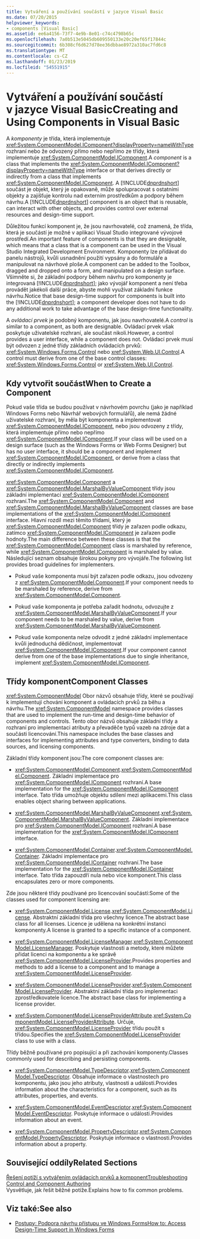 ```yaml
---
title: Vytváření a používání součástí v jazyce Visual Basic
ms.date: 07/20/2015
helpviewer_keywords:
- components [Visual Basic]
ms.assetid: ee6a4156-73f7-4e9b-8e01-c74c4798b65c
ms.openlocfilehash: 7a0b513e5045db609550133e20c20ef65f17844c
ms.sourcegitcommit: 6b308cf6d627d78ee36dbbae8972a310ac7fd6c8
ms.translationtype: MT
ms.contentlocale: cs-CZ
ms.lasthandoff: 01/23/2019
ms.locfileid: "54551915"
---
```

# <a name="creating-and-using-components-in-visual-basic"></a><span data-ttu-id="0412c-102">Vytváření a používání součástí v jazyce Visual Basic</span><span class="sxs-lookup"><span data-stu-id="0412c-102">Creating and Using Components in Visual Basic</span></span>
<span data-ttu-id="0412c-103">A *komponenty* je třída, která implementuje <xref:System.ComponentModel.IComponent?displayProperty=nameWithType> rozhraní nebo že odvozený přímo nebo nepřímo ze třídy, která implementuje <xref:System.ComponentModel.IComponent>.</span><span class="sxs-lookup"><span data-stu-id="0412c-103">A *component* is a class that implements the <xref:System.ComponentModel.IComponent?displayProperty=nameWithType> interface or that derives directly or indirectly from a class that implements <xref:System.ComponentModel.IComponent>.</span></span> <span data-ttu-id="0412c-104">A [!INCLUDE[dnprdnshort](~/includes/dnprdnshort-md.md)] součást je objekt, který je opakovaně, může spolupracovat s ostatními objekty a zajišťuje kontrolu nad externím prostředkům a podpory během návrhu.</span><span class="sxs-lookup"><span data-stu-id="0412c-104">A [!INCLUDE[dnprdnshort](~/includes/dnprdnshort-md.md)] component is an object that is reusable, can interact with other objects, and provides control over external resources and design-time support.</span></span>  
  
 <span data-ttu-id="0412c-105">Důležitou funkcí komponent je, že jsou navrhovatelé, což znamená, že třída, která je součástí je možné v aplikaci Visual Studio integrované vývojové prostředí.</span><span class="sxs-lookup"><span data-stu-id="0412c-105">An important feature of components is that they are designable, which means that a class that is a component can be used in the Visual Studio Integrated Development Environment.</span></span> <span data-ttu-id="0412c-106">Komponenty lze přidávat do panelu nástrojů, kvůli usnadnění použití vypsány a do formuláře a manipulovat na návrhové ploše.</span><span class="sxs-lookup"><span data-stu-id="0412c-106">A component can be added to the Toolbox, dragged and dropped onto a form, and manipulated on a design surface.</span></span> <span data-ttu-id="0412c-107">Všimněte si, že základní podpory během návrhu pro komponenty je integrovaná [!INCLUDE[dnprdnshort](~/includes/dnprdnshort-md.md)]; jako vývojář komponent a není třeba provádět jakékoli další práce, abyste mohli využívat základní funkce návrhu.</span><span class="sxs-lookup"><span data-stu-id="0412c-107">Notice that base design-time support for components is built into the [!INCLUDE[dnprdnshort](~/includes/dnprdnshort-md.md)]; a component developer does not have to do any additional work to take advantage of the base design-time functionality.</span></span>  
  
 <span data-ttu-id="0412c-108">A *ovládací prvek* je podobný komponentu, jak jsou navrhovatelé.</span><span class="sxs-lookup"><span data-stu-id="0412c-108">A *control* is similar to a component, as both are designable.</span></span> <span data-ttu-id="0412c-109">Ovládací prvek však poskytuje uživatelské rozhraní, ale součást nikoli.</span><span class="sxs-lookup"><span data-stu-id="0412c-109">However, a control provides a user interface, while a component does not.</span></span> <span data-ttu-id="0412c-110">Ovládací prvek musí být odvozen z jedné třídy základních ovládacích prvků: <xref:System.Windows.Forms.Control> nebo <xref:System.Web.UI.Control>.</span><span class="sxs-lookup"><span data-stu-id="0412c-110">A control must derive from one of the base control classes: <xref:System.Windows.Forms.Control> or <xref:System.Web.UI.Control>.</span></span>  
  
## <a name="when-to-create-a-component"></a><span data-ttu-id="0412c-111">Kdy vytvořit součást</span><span class="sxs-lookup"><span data-stu-id="0412c-111">When to Create a Component</span></span>  
 <span data-ttu-id="0412c-112">Pokud vaše třída se budou používat v návrhovém povrchu (jako je například Windows Forms nebo Návrhář webových formulářů), ale nemá žádné uživatelské rozhraní, by měla být komponenta a implementovat <xref:System.ComponentModel.IComponent>, nebo jsou odvozeny z třídy, která implementuje přímo nebo nepřímo <xref:System.ComponentModel.IComponent>.</span><span class="sxs-lookup"><span data-stu-id="0412c-112">If your class will be used on a design surface (such as the Windows Forms or Web Forms Designer) but has no user interface, it should be a component and implement <xref:System.ComponentModel.IComponent>, or derive from a class that directly or indirectly implements <xref:System.ComponentModel.IComponent>.</span></span>  
  
 <span data-ttu-id="0412c-113"><xref:System.ComponentModel.Component> a <xref:System.ComponentModel.MarshalByValueComponent> třídy jsou základní implementací <xref:System.ComponentModel.IComponent> rozhraní.</span><span class="sxs-lookup"><span data-stu-id="0412c-113">The <xref:System.ComponentModel.Component> and <xref:System.ComponentModel.MarshalByValueComponent> classes are base implementations of the <xref:System.ComponentModel.IComponent> interface.</span></span> <span data-ttu-id="0412c-114">Hlavní rozdíl mezi těmito třídami, který je <xref:System.ComponentModel.Component> třídy je zařazen podle odkazu, zatímco <xref:System.ComponentModel.IComponent> je zařazen podle hodnoty.</span><span class="sxs-lookup"><span data-stu-id="0412c-114">The main difference between these classes is that the <xref:System.ComponentModel.Component> class is marshaled by reference, while <xref:System.ComponentModel.IComponent> is marshaled by value.</span></span> <span data-ttu-id="0412c-115">Následující seznam obsahuje širokou pokyny pro vývojáře.</span><span class="sxs-lookup"><span data-stu-id="0412c-115">The following list provides broad guidelines for implementers.</span></span>  
  
-   <span data-ttu-id="0412c-116">Pokud vaše komponenta musí být zařazen podle odkazu, jsou odvozeny z <xref:System.ComponentModel.Component>.</span><span class="sxs-lookup"><span data-stu-id="0412c-116">If your component needs to be marshaled by reference, derive from <xref:System.ComponentModel.Component>.</span></span>  
  
-   <span data-ttu-id="0412c-117">Pokud vaše komponenta je potřeba zařadit hodnotu, odvozujte z <xref:System.ComponentModel.MarshalByValueComponent>.</span><span class="sxs-lookup"><span data-stu-id="0412c-117">If your component needs to be marshaled by value, derive from <xref:System.ComponentModel.MarshalByValueComponent>.</span></span>  
  
-   <span data-ttu-id="0412c-118">Pokud vaše komponenta nelze odvodit z jedné základní implementace kvůli jednoduchá dědičnost, implementovat <xref:System.ComponentModel.IComponent>.</span><span class="sxs-lookup"><span data-stu-id="0412c-118">If your component cannot derive from one of the base implementations due to single inheritance, implement <xref:System.ComponentModel.IComponent>.</span></span>  
  
## <a name="component-classes"></a><span data-ttu-id="0412c-119">Třídy komponent</span><span class="sxs-lookup"><span data-stu-id="0412c-119">Component Classes</span></span>  
 <span data-ttu-id="0412c-120"><xref:System.ComponentModel> Obor názvů obsahuje třídy, které se používají k implementují chování komponent a ovládacích prvků za běhu a návrhu.</span><span class="sxs-lookup"><span data-stu-id="0412c-120">The <xref:System.ComponentModel> namespace provides classes that are used to implement the run-time and design-time behavior of components and controls.</span></span> <span data-ttu-id="0412c-121">Tento obor názvů obsahuje základní třídy a rozhraní pro implementaci atributy a převaděče typů vazeb na zdroje dat a součásti licencování.</span><span class="sxs-lookup"><span data-stu-id="0412c-121">This namespace includes the base classes and interfaces for implementing attributes and type converters, binding to data sources, and licensing components.</span></span>  
  
 <span data-ttu-id="0412c-122">Základní třídy komponent jsou:</span><span class="sxs-lookup"><span data-stu-id="0412c-122">The core component classes are:</span></span>  
  
-   <span data-ttu-id="0412c-123"><xref:System.ComponentModel.Component>.</span><span class="sxs-lookup"><span data-stu-id="0412c-123"><xref:System.ComponentModel.Component>.</span></span> <span data-ttu-id="0412c-124">Základní implementace pro <xref:System.ComponentModel.IComponent> rozhraní.</span><span class="sxs-lookup"><span data-stu-id="0412c-124">A base implementation for the <xref:System.ComponentModel.IComponent> interface.</span></span> <span data-ttu-id="0412c-125">Tato třída umožňuje objektu sdílení mezi aplikacemi.</span><span class="sxs-lookup"><span data-stu-id="0412c-125">This class enables object sharing between applications.</span></span>  
  
-   <span data-ttu-id="0412c-126"><xref:System.ComponentModel.MarshalByValueComponent>.</span><span class="sxs-lookup"><span data-stu-id="0412c-126"><xref:System.ComponentModel.MarshalByValueComponent>.</span></span> <span data-ttu-id="0412c-127">Základní implementace pro <xref:System.ComponentModel.IComponent> rozhraní.</span><span class="sxs-lookup"><span data-stu-id="0412c-127">A base implementation for the <xref:System.ComponentModel.IComponent> interface.</span></span>  
  
-   <span data-ttu-id="0412c-128"><xref:System.ComponentModel.Container>.</span><span class="sxs-lookup"><span data-stu-id="0412c-128"><xref:System.ComponentModel.Container>.</span></span> <span data-ttu-id="0412c-129">Základní implementace pro <xref:System.ComponentModel.IContainer> rozhraní.</span><span class="sxs-lookup"><span data-stu-id="0412c-129">The base implementation for the <xref:System.ComponentModel.IContainer> interface.</span></span> <span data-ttu-id="0412c-130">Tato třída zapouzdří nula nebo více komponent.</span><span class="sxs-lookup"><span data-stu-id="0412c-130">This class encapsulates zero or more components.</span></span>  
  
 <span data-ttu-id="0412c-131">Zde jsou některé třídy používané pro licencování součástí:</span><span class="sxs-lookup"><span data-stu-id="0412c-131">Some of the classes used for component licensing are:</span></span>  
  
-   <span data-ttu-id="0412c-132"><xref:System.ComponentModel.License>.</span><span class="sxs-lookup"><span data-stu-id="0412c-132"><xref:System.ComponentModel.License>.</span></span> <span data-ttu-id="0412c-133">Abstraktní základní třída pro všechny licence.</span><span class="sxs-lookup"><span data-stu-id="0412c-133">The abstract base class for all licenses.</span></span> <span data-ttu-id="0412c-134">Licence je udělena na konkrétní instanci komponenty.</span><span class="sxs-lookup"><span data-stu-id="0412c-134">A license is granted to a specific instance of a component.</span></span>  
  
-   <span data-ttu-id="0412c-135"><xref:System.ComponentModel.LicenseManager>.</span><span class="sxs-lookup"><span data-stu-id="0412c-135"><xref:System.ComponentModel.LicenseManager>.</span></span> <span data-ttu-id="0412c-136">Poskytuje vlastnosti a metody, které můžete přidat licenci na komponentu a ke správě <xref:System.ComponentModel.LicenseProvider>.</span><span class="sxs-lookup"><span data-stu-id="0412c-136">Provides properties and methods to add a license to a component and to manage a <xref:System.ComponentModel.LicenseProvider>.</span></span>  
  
-   <span data-ttu-id="0412c-137"><xref:System.ComponentModel.LicenseProvider>.</span><span class="sxs-lookup"><span data-stu-id="0412c-137"><xref:System.ComponentModel.LicenseProvider>.</span></span> <span data-ttu-id="0412c-138">Abstraktní základní třída pro implementaci zprostředkovatele licence.</span><span class="sxs-lookup"><span data-stu-id="0412c-138">The abstract base class for implementing a license provider.</span></span>  
  
-   <span data-ttu-id="0412c-139"><xref:System.ComponentModel.LicenseProviderAttribute>.</span><span class="sxs-lookup"><span data-stu-id="0412c-139"><xref:System.ComponentModel.LicenseProviderAttribute>.</span></span> <span data-ttu-id="0412c-140">Určuje, <xref:System.ComponentModel.LicenseProvider> třídu použít s třídou.</span><span class="sxs-lookup"><span data-stu-id="0412c-140">Specifies the <xref:System.ComponentModel.LicenseProvider> class to use with a class.</span></span>  
  
 <span data-ttu-id="0412c-141">Třídy běžně používané pro popisující a při zachování komponenty.</span><span class="sxs-lookup"><span data-stu-id="0412c-141">Classes commonly used for describing and persisting components.</span></span>  
  
-   <span data-ttu-id="0412c-142"><xref:System.ComponentModel.TypeDescriptor>.</span><span class="sxs-lookup"><span data-stu-id="0412c-142"><xref:System.ComponentModel.TypeDescriptor>.</span></span> <span data-ttu-id="0412c-143">Obsahuje informace o vlastnostech pro komponentu, jako jsou jeho atributy, vlastnosti a události.</span><span class="sxs-lookup"><span data-stu-id="0412c-143">Provides information about the characteristics for a component, such as its attributes, properties, and events.</span></span>  
  
-   <span data-ttu-id="0412c-144"><xref:System.ComponentModel.EventDescriptor>.</span><span class="sxs-lookup"><span data-stu-id="0412c-144"><xref:System.ComponentModel.EventDescriptor>.</span></span> <span data-ttu-id="0412c-145">Poskytuje informace o události.</span><span class="sxs-lookup"><span data-stu-id="0412c-145">Provides information about an event.</span></span>  
  
-   <span data-ttu-id="0412c-146"><xref:System.ComponentModel.PropertyDescriptor>.</span><span class="sxs-lookup"><span data-stu-id="0412c-146"><xref:System.ComponentModel.PropertyDescriptor>.</span></span> <span data-ttu-id="0412c-147">Poskytuje informace o vlastnosti.</span><span class="sxs-lookup"><span data-stu-id="0412c-147">Provides information about a property.</span></span>  
  
## <a name="related-sections"></a><span data-ttu-id="0412c-148">Související oddíly</span><span class="sxs-lookup"><span data-stu-id="0412c-148">Related Sections</span></span>  
 [<span data-ttu-id="0412c-149">Řešení potíží s vytvářením ovládacích prvků a komponent</span><span class="sxs-lookup"><span data-stu-id="0412c-149">Troubleshooting Control and Component Authoring</span></span>](../../framework/winforms/controls/troubleshooting-control-and-component-authoring.md)  
 <span data-ttu-id="0412c-150">Vysvětluje, jak řešit běžné potíže.</span><span class="sxs-lookup"><span data-stu-id="0412c-150">Explains how to fix common problems.</span></span>  
  
## <a name="see-also"></a><span data-ttu-id="0412c-151">Viz také:</span><span class="sxs-lookup"><span data-stu-id="0412c-151">See also</span></span>
- [<span data-ttu-id="0412c-152">Postupy: Podpora návrhu přístupu ve Windows Forms</span><span class="sxs-lookup"><span data-stu-id="0412c-152">How to: Access Design-Time Support in Windows Forms</span></span>](../../framework/winforms/controls/developing-windows-forms-controls-at-design-time.md)

